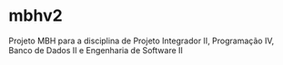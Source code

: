 # mbhv2
Projeto MBH para a disciplina de Projeto Integrador II, Programação IV, Banco de Dados II e Engenharia de Software II
